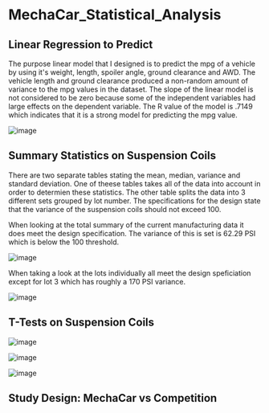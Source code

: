 # MechaCar_Statistical_Analysis

## Linear Regression to Predict

The purpose linear model that I designed is to predict the mpg of a vehicle by using it's weight, length, spoiler angle, ground clearance and AWD. The vehicle length and ground clearance produced a non-random amount of variance to the mpg values in the dataset. The slope of the linear model is not considered to be zero because some of the independent variables had large effects on the dependent variable. The R value of the model is .7149 which indicates that it is a strong model for predicting the mpg value. 

![image](https://user-images.githubusercontent.com/87450415/149433391-18dab7bb-013d-4a9b-9ee6-2ab90ae97d93.png)


## Summary Statistics on Suspension Coils

There are two separate tables stating the mean, median, variance and standard deviation. One of theese tables takes all of the data into account in order to determien these statistics. The other table splits the data into 3 different sets grouped by lot number. The specifications for the design state that the variance of the suspension coils should not exceed 100. 

When looking at the total summary of the current manufacturing data it does meet the design specification. The variance of this is set is 62.29 PSI which is below the 100 threshold. 

![image](https://user-images.githubusercontent.com/87450415/149436449-deadbe38-29d8-4d66-ba9f-4ee628b20fdb.png)

When taking a look at the lots individually all meet the design speficiation except for lot 3 which has roughly a 170 PSI variance. 

![image](https://user-images.githubusercontent.com/87450415/149436041-b13a98e4-f78f-4043-bf88-9f300f5bb1a5.png)


## T-Tests on Suspension Coils

![image](https://user-images.githubusercontent.com/87450415/149609228-d300ef4c-1628-4f8f-86d8-61fce915ff14.png)

![image](https://user-images.githubusercontent.com/87450415/149609239-15c92d3b-784d-48ec-aebd-8d5dca1f29a3.png)

![image](https://user-images.githubusercontent.com/87450415/149609247-37abe430-9891-4748-bbc8-f23fb9df875f.png)



## Study Design: MechaCar vs Competition




